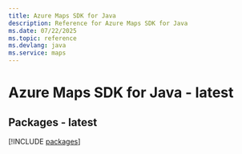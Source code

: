 ```yaml
---
title: Azure Maps SDK for Java
description: Reference for Azure Maps SDK for Java
ms.date: 07/22/2025
ms.topic: reference
ms.devlang: java
ms.service: maps
---
```

# Azure Maps SDK for Java - latest
## Packages - latest
[!INCLUDE [packages](maps-index.md)]